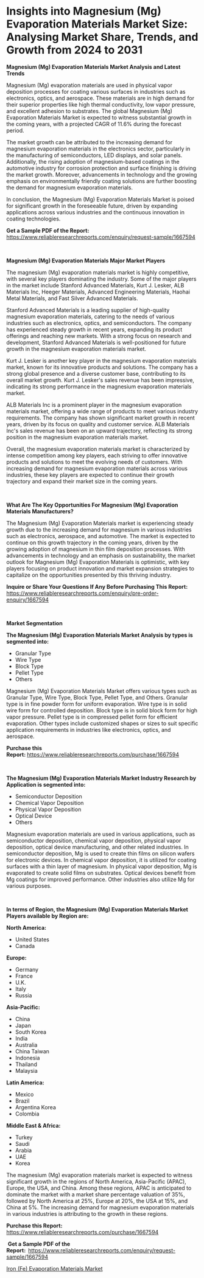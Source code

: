 <p><h1>Insights into Magnesium (Mg) Evaporation Materials Market Size: Analysing Market Share, Trends, and Growth from 2024 to 2031</h1></p><p><strong>Magnesium (Mg) Evaporation Materials Market Analysis and Latest Trends</strong></p>
<p><p>Magnesium (Mg) evaporation materials are used in physical vapor deposition processes for coating various surfaces in industries such as electronics, optics, and aerospace. These materials are in high demand for their superior properties like high thermal conductivity, low vapor pressure, and excellent adhesion to substrates. The global Magnesium (Mg) Evaporation Materials Market is expected to witness substantial growth in the coming years, with a projected CAGR of 11.6% during the forecast period.</p><p>The market growth can be attributed to the increasing demand for magnesium evaporation materials in the electronics sector, particularly in the manufacturing of semiconductors, LED displays, and solar panels. Additionally, the rising adoption of magnesium-based coatings in the automotive industry for corrosion protection and surface finishing is driving the market growth. Moreover, advancements in technology and the growing emphasis on environmentally friendly coating solutions are further boosting the demand for magnesium evaporation materials.</p><p>In conclusion, the Magnesium (Mg) Evaporation Materials Market is poised for significant growth in the foreseeable future, driven by expanding applications across various industries and the continuous innovation in coating technologies.</p></p>
<p><strong>Get a Sample PDF of the Report:&nbsp;</strong> <a href="https://www.reliableresearchreports.com/enquiry/request-sample/1667594">https://www.reliableresearchreports.com/enquiry/request-sample/1667594</a></p>
<p>&nbsp;</p>
<p><strong>Magnesium (Mg) Evaporation Materials Major Market Players</strong></p>
<p><p>The magnesium (Mg) evaporation materials market is highly competitive, with several key players dominating the industry. Some of the major players in the market include Stanford Advanced Materials, Kurt J. Lesker, ALB Materials Inc, Heeger Materials, Advanced Engineering Materials, Haohai Metal Materials, and Fast Silver Advanced Materials.</p><p>Stanford Advanced Materials is a leading supplier of high-quality magnesium evaporation materials, catering to the needs of various industries such as electronics, optics, and semiconductors. The company has experienced steady growth in recent years, expanding its product offerings and reaching new markets. With a strong focus on research and development, Stanford Advanced Materials is well-positioned for future growth in the magnesium evaporation materials market.</p><p>Kurt J. Lesker is another key player in the magnesium evaporation materials market, known for its innovative products and solutions. The company has a strong global presence and a diverse customer base, contributing to its overall market growth. Kurt J. Lesker's sales revenue has been impressive, indicating its strong performance in the magnesium evaporation materials market.</p><p>ALB Materials Inc is a prominent player in the magnesium evaporation materials market, offering a wide range of products to meet various industry requirements. The company has shown significant market growth in recent years, driven by its focus on quality and customer service. ALB Materials Inc's sales revenue has been on an upward trajectory, reflecting its strong position in the magnesium evaporation materials market.</p><p>Overall, the magnesium evaporation materials market is characterized by intense competition among key players, each striving to offer innovative products and solutions to meet the evolving needs of customers. With increasing demand for magnesium evaporation materials across various industries, these key players are expected to continue their growth trajectory and expand their market size in the coming years.</p></p>
<p>&nbsp;</p>
<p><strong>What Are The Key Opportunities For Magnesium (Mg) Evaporation Materials Manufacturers?</strong></p>
<p><p>The Magnesium (Mg) Evaporation Materials market is experiencing steady growth due to the increasing demand for magnesium in various industries such as electronics, aerospace, and automotive. The market is expected to continue on this growth trajectory in the coming years, driven by the growing adoption of magnesium in thin film deposition processes. With advancements in technology and an emphasis on sustainability, the market outlook for Magnesium (Mg) Evaporation Materials is optimistic, with key players focusing on product innovation and market expansion strategies to capitalize on the opportunities presented by this thriving industry.</p></p>
<p><strong>Inquire or Share Your Questions If Any Before Purchasing This Report:</strong> <a href="https://www.reliableresearchreports.com/enquiry/pre-order-enquiry/1667594">https://www.reliableresearchreports.com/enquiry/pre-order-enquiry/1667594</a></p>
<p>&nbsp;</p>
<p><strong>Market Segmentation</strong></p>
<p><strong>The Magnesium (Mg) Evaporation Materials Market Analysis by types is segmented into:</strong></p>
<p><ul><li>Granular Type</li><li>Wire Type</li><li>Block Type</li><li>Pellet Type</li><li>Others</li></ul></p>
<p><p>Magnesium (Mg) Evaporation Materials Market offers various types such as Granular Type, Wire Type, Block Type, Pellet Type, and Others. Granular type is in fine powder form for uniform evaporation. Wire type is in solid wire form for controlled deposition. Block type is in solid block form for high vapor pressure. Pellet type is in compressed pellet form for efficient evaporation. Other types include customized shapes or sizes to suit specific application requirements in industries like electronics, optics, and aerospace.</p></p>
<p><strong>Purchase this Report:&nbsp;</strong><a href="https://www.reliableresearchreports.com/purchase/1667594">https://www.reliableresearchreports.com/purchase/1667594</a></p>
<p>&nbsp;</p>
<p><strong>The Magnesium (Mg) Evaporation Materials Market Industry Research by Application is segmented into:</strong></p>
<p><ul><li>Semiconductor Deposition</li><li>Chemical Vapor Deposition</li><li>Physical Vapor Deposition</li><li>Optical Device</li><li>Others</li></ul></p>
<p><p>Magnesium evaporation materials are used in various applications, such as semiconductor deposition, chemical vapor deposition, physical vapor deposition, optical device manufacturing, and other related industries. In semiconductor deposition, Mg is used to create thin films on silicon wafers for electronic devices. In chemical vapor deposition, it is utilized for coating surfaces with a thin layer of magnesium. In physical vapor deposition, Mg is evaporated to create solid films on substrates. Optical devices benefit from Mg coatings for improved performance. Other industries also utilize Mg for various purposes.</p></p>
<p>&nbsp;</p>
<p><strong>In terms of Region, the Magnesium (Mg) Evaporation Materials Market Players available by Region are:</strong></p>
<p>
    <p> <strong> North America: </strong>
        <ul>
            <li>United States</li>
            <li>Canada</li>
        </ul>
        </p> 
    <p> <strong> Europe: </strong>
        <ul>
            <li>Germany</li>
            <li>France</li>
            <li>U.K.</li>
            <li>Italy</li>
            <li>Russia</li>
        </ul>
        </p> 
    <p> <strong> Asia-Pacific: </strong>
        <ul>
            <li>China</li>
            <li>Japan</li>
            <li>South Korea</li>
            <li>India</li>
            <li>Australia</li>
            <li>China Taiwan</li>
            <li>Indonesia</li>
            <li>Thailand</li>
            <li>Malaysia</li>
        </ul>
        </p> 
    <p> <strong> Latin America: </strong>
        <ul>
            <li>Mexico</li>
            <li>Brazil</li>
            <li>Argentina Korea</li>
            <li>Colombia</li>
        </ul>
        </p> 
    <p> <strong> Middle East & Africa: </strong>
        <ul>
            <li>Turkey</li>
            <li>Saudi</li>
            <li>Arabia</li>
            <li>UAE</li>
            <li>Korea</li>
        </ul>
    </p>
    </p>
<p><p>The magnesium (Mg) evaporation materials market is expected to witness significant growth in the regions of North America, Asia-Pacific (APAC), Europe, the USA, and China. Among these regions, APAC is anticipated to dominate the market with a market share percentage valuation of 35%, followed by North America at 25%, Europe at 20%, the USA at 15%, and China at 5%. The increasing demand for magnesium evaporation materials in various industries is attributing to the growth in these regions.</p></p>
<p><strong>Purchase this Report: </strong><a href="https://www.reliableresearchreports.com/purchase/1667594">https://www.reliableresearchreports.com/purchase/1667594</a></p>
<p>&nbsp;<strong>Get a Sample PDF of the Report:&nbsp;&nbsp;</strong><a href="https://www.reliableresearchreports.com/enquiry/request-sample/1667594">https://www.reliableresearchreports.com/enquiry/request-sample/1667594</a></p>
<p><strong></strong></p>
<p><p><a href="https://github.com/JameTravis/Market-Research-Report-List-4/blob/main/iron-fe-evaporation-materials-market.md">Iron (Fe) Evaporation Materials Market</a></p></p>